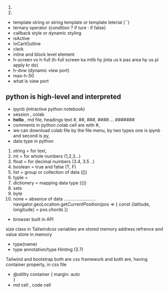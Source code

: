 <!--  2, 9,  -->
1. <MapPin/>
2. <FaCaretDown/>
- template string or string template  or template leterial (``)
- ternary operator {condition ? if ture : if false}
- callback style or dynamic styling
- isActive 
- IoCartOutline
- clerk
- inline and block level element 
- h-screen vs h-full (h-full screen ka mtlb hy jinta us k pas area hy us pi apply kr do)
- h-dvw (dynamic view port)
- max-h-50
- what is view port
<!-- 3, 9 -->
## python is high-level and interpreted
- ipynb (intractive python notebook)
- session , colab
- **hello** , md file, headings text #, ##, ###, ####.... #######
- comments in python colab cell are with #,
- we can download colab file by the file menu, by two types one is ipynb and second is py, 
- data type in python 
1. string = for text,
2. int = for whole numbers (1,2,3...)
3. float = for decimal numbers (3.4, 3.5 ..) 
4. boolean = true and false  (T, F)
5. list = group or collection of data ([])
6. typle = 
7. dictionery = mapping data type ({})
8. sets 
9. byte
10. none = absence of data
.........................
navigator.geoLocation.getCurrentPosition(pos => {
    const {latitude, longitude} = pos.chords
})
- browser built in API
<!-- 4, 9 -->
size class in Tailwindcss 
variables are stored memory address refrence and value store in memory
- type(name)
- type annotation/type Hinting (3.7)
<!-- 5, 9 -->
Tailwind and bootstrap both are css framework and both are, having container property, 
in css file
- @utility container {
    margin: auto    
} 
- md cell , code cell